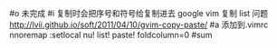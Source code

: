 #o
未完成
#i
复制时会把序号和符号给复制进去
google vim 复制 list 问题
http://lvii.github.io/soft/2011/04/10/gvim-copy-paste/
#a
添加到.vimrc
nnoremap <C-a> :setlocal nu! list! paste! foldcolumn=0<CR>
#sum
